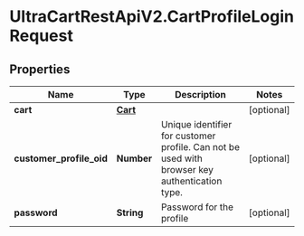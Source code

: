 # UltraCartRestApiV2.CartProfileLoginRequest

## Properties

Name | Type | Description | Notes
------------ | ------------- | ------------- | -------------
**cart** | [**Cart**](Cart.md) |  | [optional] 
**customer_profile_oid** | **Number** | Unique identifier for customer profile.  Can not be used with browser key authentication type. | [optional] 
**password** | **String** | Password for the profile | [optional] 


